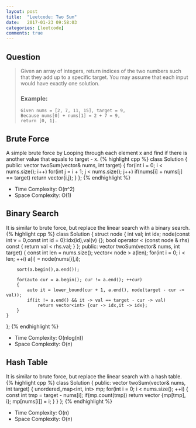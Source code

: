 ```yaml
---
layout: post
title:  "Leetcode: Two Sum"
date:   2017-01-23 09:58:03
categories: [leetcode]
comments: true
---
```

## Question

>Given an array of integers, return indices of the two numbers such that they add up to a specific target.
>You may assume that each input would have exactly one solution.
>
> ### Example:
>
>     Given nums = [2, 7, 11, 15], target = 9,
>     Because nums[0] + nums[1] = 2 + 7 = 9,
>     return [0, 1].
>
<!--more-->

## Brute Force
A simple brute force by Looping through each element x and find if there is another value that equals to target - x.
{% highlight cpp %}
class Solution {
public:
    vector<int> twoSum(vector<int>& nums, int target) {
        for(int i = 0; i < nums.size(); i++)
            for(int j = i + 1; j < nums.size(); j++)
                if(nums[i] + nums[j] == target)
                    return vector<int>{i,j};
    }
};
{% endhighlight %}
- Time Complexity: O(n^2)
- Space Complexity: O(1)

## Binary Search
It is similar to brute force, but replace the linear search with a binary search.
{% highlight cpp %}
class Solution {
    struct node
    {
        int val;
        int idx;
        node(const int v = 0,const int id = 0):idx(id),val(v) {};
        bool operator < (const node & rhs) const
        {
            return val < rhs.val;
        }
    };
public:
    vector<int> twoSum(vector<int>& nums, int target) {
        const int len = nums.size();
        vector< node > a(len);
        for(int i = 0; i < len; ++i)
            a[i] = node(nums[i],i);
        
        sort(a.begin(),a.end());
        
        for(auto cur = a.begin(); cur != a.end(); ++cur)
        {
            auto it = lower_bound(cur + 1, a.end(), node(target - cur -> val));
            if(it != a.end() && it -> val == target - cur -> val)
                return vector<int> {cur -> idx,it -> idx};
        }
    }
};
{% endhighlight %}
- Time Complexity: O(nlog(n))
- Space Complexity: O(n)

## Hash Table
It is similar to brute force, but replace the linear search with a hash table.
{% highlight cpp %}
class Solution {
public:
    vector<int> twoSum(vector<int>& nums, int target) {
        unordered_map<int, int> mp;
        for(int i = 0; i < nums.size(); ++i)
        {
            const int tmp = target - nums[i];
            if(mp.count(tmp))
                return vector<int> {mp[tmp], i};
            mp[nums[i]] = i;
        }
    }
};
{% endhighlight %}
- Time Complexity: O(n)
- Space Complexity: O(n)

